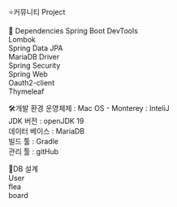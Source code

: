⭐️커뮤니티 Project


🔌 Dependencies
Spring Boot DevTools <br>
Lombok <br>
Spring Data JPA<br>
MariaDB Driver<br>
Spring Security<br>
Spring Web<br>
Oauth2-client<br>
Thymeleaf<br>

🛠개발 환경
운영체제 : Mac OS - Monterey : InteliJ<br>
JDK 버전 : openJDK 19<br>
데이터 베이스 : MariaDB<br>
빌드 툴 : Gradle<br>
관리 툴 : gitHub<br>

🔧DB 설계<br>
User<br>
flea<br>
board<br>
